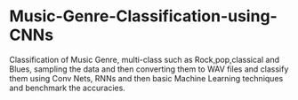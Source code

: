 # Music-Genre-Classification-using-CNNs
Classification of Music Genre, multi-class such as Rock,pop,classical and Blues, sampling the data and then converting them to WAV files and classify them using Conv Nets, RNNs and then basic Machine Learning techniques and benchmark the accuracies.
